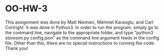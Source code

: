 # OO-HW-3

This assignment was done by Matt Niemiec, Mehmet Karaoglu, and Carl Cortright. It was done in Python3. In order to run the program, simply go to the command line, navigate to the appropriate folder, and type "python3 storesim.py config.json" as the command line argument feeds in the config file. Other than this, there are no special instructions to running the code. Thank you!
